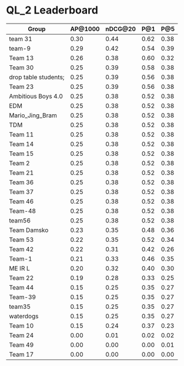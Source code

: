 # QL_2 Leaderboard

| Group | AP@1000 | nDCG@20 | P@1 | P@5 |
|-----|-----|-----|-----|-----|
| team 31 | 0.30 | 0.44 | 0.62 | 0.38 |
| team-9 | 0.29 | 0.42 | 0.54 | 0.39 |
| Team 13 | 0.26 | 0.38 | 0.60 | 0.32 |
| Team 30 | 0.25 | 0.39 | 0.58 | 0.38 |
| drop table students; | 0.25 | 0.39 | 0.56 | 0.38 |
| Team 23 | 0.25 | 0.39 | 0.56 | 0.38 |
| Ambitious Boys 4.0 | 0.25 | 0.38 | 0.52 | 0.38 |
| EDM | 0.25 | 0.38 | 0.52 | 0.38 |
| Mario_Jing_Bram | 0.25 | 0.38 | 0.52 | 0.38 |
| TDM | 0.25 | 0.38 | 0.52 | 0.38 |
| Team 11 | 0.25 | 0.38 | 0.52 | 0.38 |
| Team 14 | 0.25 | 0.38 | 0.52 | 0.38 |
| Team 15 | 0.25 | 0.38 | 0.52 | 0.38 |
| Team 2 | 0.25 | 0.38 | 0.52 | 0.38 |
| Team 21 | 0.25 | 0.38 | 0.52 | 0.38 |
| Team 36 | 0.25 | 0.38 | 0.52 | 0.38 |
| Team 37 | 0.25 | 0.38 | 0.52 | 0.38 |
| Team 46 | 0.25 | 0.38 | 0.52 | 0.38 |
| Team-48 | 0.25 | 0.38 | 0.52 | 0.38 |
| team56 | 0.25 | 0.38 | 0.52 | 0.38 |
| Team Damsko | 0.23 | 0.35 | 0.48 | 0.36 |
| Team 53 | 0.22 | 0.35 | 0.52 | 0.34 |
| Team 42 | 0.22 | 0.31 | 0.42 | 0.26 |
| Team-1 | 0.21 | 0.33 | 0.46 | 0.35 |
| ME IR L | 0.20 | 0.32 | 0.40 | 0.30 |
| Team 22 | 0.19 | 0.28 | 0.33 | 0.25 |
| Team 44 | 0.15 | 0.25 | 0.35 | 0.27 |
| Team-39 | 0.15 | 0.25 | 0.35 | 0.27 |
| team35 | 0.15 | 0.25 | 0.35 | 0.27 |
| waterdogs | 0.15 | 0.25 | 0.35 | 0.27 |
| Team 10 | 0.15 | 0.24 | 0.37 | 0.23 |
| Team 24 | 0.00 | 0.01 | 0.02 | 0.02 |
| Team 49 | 0.00 | 0.00 | 0.00 | 0.01 |
| Team 17 | 0.00 | 0.00 | 0.00 | 0.00 |

